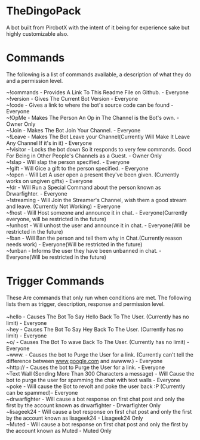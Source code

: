 TheDingoPack
=======

A bot built from PircbotX with the intent of it being for experience sake but highly customizable also.

Commands
==========
The following is a list of commands available, a description of what they do and a permission level. <br />

~!commands - Provides A Link To This Readme File on Github. - Everyone <br />
~!version - Gives The Current Bot Version - Everyone <br />
~!code - Gives a link to where the bot's source code can be found - Everyone <br />
~!OpMe - Makes The Person An Op in The Channel is the Bot's own. - Owner Only <br />
~!Join - Makes The Bot Join Your Channel. - Everyone <br />
~!Leave - Makes The Bot Leave your Channel(Currently Will Make It Leave Any Channel If it's in it) - Everyone <br />
~!visitor - Locks the bot down So it responds to very few commands. Good For Being in Other People's Channels as a Guest. - Owner Only <br />
~!slap <username> - Will slap the person specified. - Everyone <br />
~!gift <username> - Will Gice a gift to the person specified. - Everyone <br />
~!open - Will Let A user open a present they've been given. (Currently works on ungiven gifts) - Everyone <br />
~!dr - Will Run a Special Command about the person known as Drwarfighter. - Everyone <br />
~!streaming <username> - Will Join the Streamer's Channel, wish them a good stream and leave. (Currently Not Working) - Everyone <br />
~!host <username> - Will Host someone and announce it in chat. - Everyone(Currently everyone, will be restricted in the future) <br />
~!unhost <usename> - Will unhost the user and announce it in chat. - Everyone(Will be restricted in the future) <br />
~!ban <username> <reason> - Will Ban the person and tell them why in Chat.(Currently reason needs work) - Everyone(Will be restricted in the future) <br />
~!unban <username> - Informs the user they have been unbanned in chat. - Everyone(Will be restricted in the future) <br />

Trigger Commands
==================
These Are commands that only run when conditions are met. The following lists them as trigger, description, response and permission level. <br /> <br />
~hello - Causes The Bot To Say Hello Back To The User. (Currently has no limit) - Everyone <br />
~hey - Causes The Bot To Say Hey Back To The User. (Currently has no limit) - Everyone <br />
~o/ - Causes The Bot To wave Back To The User. (Currently has no limit) - Everyone <br />
~www. - Causes the bot to Purge the User for a link. (Currently can't tell the difference between www.google.com and awwww.) - Everyone <br />
~http:// - Causes the bot to Purge the User for a link. - Everyone <br />
~Text Wall (Sending More Than 300 Characters a message) - Will Cause the bot to purge the user for spamming the chat with text walls - Everyone <br />
~poke - Will cause the Bot to revolt and poke the user back :P (Currently can be spammed)- Everyone <br />
~drwarfighter - Will cause a bot response on first chat post and only the first by the account known as drwarfighter - Drwarfighter Only <br />
~lisageek24 - Will cause a bot response on first chat post and only the first by the account known as lisageek24 - Lisageek24 Only <br />
~Muted - Will cause a bot response on first chat post and only the first by the account known as Muted - Muted Only <br />
